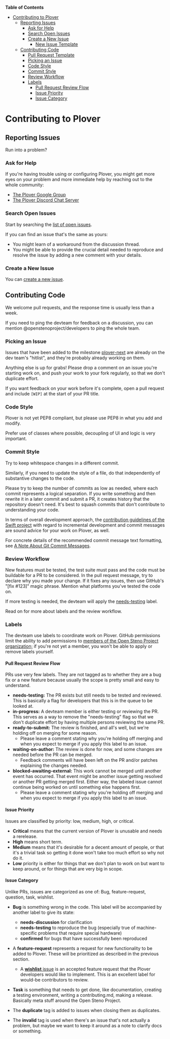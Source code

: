 <!-- START doctoc generated TOC please keep comment here to allow auto update -->
<!-- DON'T EDIT THIS SECTION, INSTEAD RE-RUN doctoc TO UPDATE -->
**Table of Contents**

- [Contributing to Plover](#contributing-to-plover)
  - [Reporting Issues](#reporting-issues)
    - [Ask for Help](#ask-for-help)
    - [Search Open Issues](#search-open-issues)
    - [Create a New Issue](#create-a-new-issue)
      - [New Issue Template](#new-issue-template)
  - [Contributing Code](#contributing-code)
    - [Pull Request Template](#pull-request-template)
    - [Picking an Issue](#picking-an-issue)
    - [Code Style](#code-style)
    - [Commit Style](#commit-style)
    - [Review Workflow](#review-workflow)
    - [Labels](#labels)
      - [Pull Request Review Flow](#pull-request-review-flow)
      - [Issue Priority](#issue-priority)
      - [Issue Category](#issue-category)

<!-- END doctoc generated TOC please keep comment here to allow auto update -->

# Contributing to Plover

## Reporting Issues
Run into a problem?

### Ask for Help
If you're having trouble using or configuring Plover,
you might get more eyes on your problem
and more immediate help
by reaching out to the whole community:

- [The Plover Google Group](https://groups.google.com/forum/#!forum/ploversteno)
- [The Plover Discord Chat Server](https://discord.gg/0lQde43a6dGmAMp2)


### Search Open Issues
Start by searching the
[list of open issues](https://github.com/openstenoproject/plover/issues).

If you can find an issue that's the same as yours:

- You might learn of a workaround from the discussion thread.
- You might be able to provide the crucial detail needed to reproduce
  and resolve the issue by adding a new comment with your details.

### Create a New Issue

You can
[create a new issue](https://github.com/openstenoproject/plover/issues/new).

## Contributing Code
We welcome pull requests, and the response time is usually less than a week.

If you need to ping the devteam for feedback on a discussion,
you can mention @openstenoproject/developers to ping the whole team.

### Picking an Issue
Issues that have been added to the milestone
[plover-next](https://github.com/openstenoproject/plover/milestones/plover-next)
are already on the dev team's "hitlist", and they're probably already working
on them.

Anything else is up for grabs! Please drop a comment on an issue you're
starting work on, and push your work to your fork regularly,
so that we don't duplicate effort.

If you want feedback on your work before it's complete,
open a pull request and include `[WIP]` at the start of your PR title.


### Code Style
Plover is not yet PEP8 compliant, but please use PEP8 in what you add and
modify.

Prefer use of classes where possible, decoupling of UI and logic is very
important.


### Commit Style
Try to keep whitespace changes in a different commit.

Similarly, if you need to update the style of a file, do that independently
of substantive changes to the code.

Please try to keep the number of commits as low as
needed, where each commit represents a logical separation. If you write
something and then rewrite it in a later commit and submit a PR, it creates
history that the repository doesn't need. It's best to squash commits that
don't contribute to understanding your code.

In terms of overall development approach,
the [contribution guidelines of the Swift project](https://swift.org/contributing/#contributing-code)
with regard to incremental development
and commit messages
are sound advice for your work on Plover, as well.

For concrete details of the recommended commit message text formatting,
see [A Note About Git Commit Messages](http://tbaggery.com/2008/04/19/a-note-about-git-commit-messages.html).


### Review Workflow
New features must be tested, the test suite must pass and the code must be
buildable for a PR to be considered. In the pull request message, try to
declare why you made your change. If it fixes any issues, then use GitHub's
"[fix #123]" magic phrase. Mention what platforms you've tested the code on.

If more testing is needed, the devteam will apply the
[needs-testing](https://github.com/openstenoproject/plover/labels/needs-testing)
label.

Read on for more about labels and the review workflow.


### Labels
The devteam use labels to coordinate work on Plover.
GitHub permissions limit the ability to add permissions to
[members of the Open Steno Project organization;](https://github.com/orgs/openstenoproject/people)
if you're not yet a member, you won't be able to apply or remove labels
yourself.

#### Pull Request Review Flow
PRs use very few labels.
They are not tagged as to whether they are
a bug fix or a new feature because usually the scope is pretty small and easy
to understand.

- **needs-testing:**
  The PR exists but still needs to be tested and reviewed.
  This is basically a flag for developers that this is in the queue to be
  looked at.
- **in-progress:**
  A devteam member is either testing or reviewing the PR.
  This serves as a way to remove the "needs-testing" flag so that we don't
  duplicate effort by having multiple persons reviewing the same PR.
- **ready-to-submit:**
  The review is finished, and all's well, but we're holding off on merging for
  some reason.
    - Please leave a comment stating why you're holding off merging and
      when you expect to merge if you apply this label to an issue.
- **waiting-on-author:**
  The review is done for now, and some changes are needed before the PR can be
  merged.
    - Feedback comments will have been left on the PR and/or patches
      explaining the changes needed.
- **blocked-awaiting-external:**
  This work cannot be merged until another event has occurred.
  That event might be another issue getting resolved or another PR
  getting merged first.
  Either way, the labeled issue cannot continue being worked on until something
  else happens first.
    - Please leave a comment stating why you're holding off merging and
      when you expect to merge if you apply this label to an issue.


#### Issue Priority
Issues are classified by priority: low, medium, high, or critical.

- **Critical** means that the current version of Plover is unusable and needs
  a rerelease.
- **High** means short term.
- **Medium** means that it's desirable for a decent amount of people, or that
  it's a trivial task so getting it done won't take too much effort so why not
  do it.
- **Low** priority is either for things that we don't plan to work on but want
  to keep around, or for things that are very big in scope.


#### Issue Category
Unlike PRs, issues are categorized as one of:
Bug, feature-request, question, task, wishlist.

- **Bug** is something wrong in the code.
  This label will be accompanied by another label to give its state:
  - **needs-discussion** for clarification
  - **needs-testing** to reproduce the bug (especially true of machine-specific
    problems that require special hardware)
  - **confirmed** for bugs that have successfully been reproduced

- A **feature-request** represents a request for new functionality
  to be added to Plover.
  These will be prioritized as described in the previous section.
  - A [**wishlist** issue](https://github.com/openstenoproject/plover/issues?utf8=%E2%9C%93&q=is%3Aissue+is%3Aopen+label%3Awishlist)
    is an accepted feature request
    that the Plover developers would like to implement.
    This is an excellent label for would-be contributors to review.

- **Task** is something that needs to get done, like documentation, creating
  a testing environment, writing a contributing.md, making a release. Basically
  meta stuff around the Open Steno Project.

- The **duplicate** tag is added to issues when closing them as duplicates.

- The **invalid** tag is used when there's an issue that's not actually
  a problem, but maybe we want to keep it around as a note to clarify docs or
  something.

